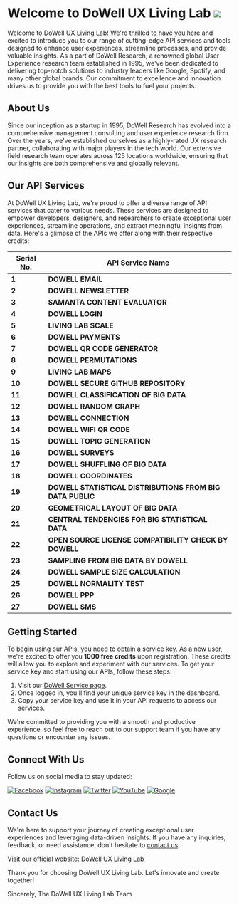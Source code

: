 # Welcome to DoWell UX Living Lab ![](https://komarev.com/ghpvc/?username=DoWellUXLab&color=green&label=VISITORS)

Welcome to DoWell UX Living Lab! We're thrilled to have you here and excited to introduce you to our range of cutting-edge API services and tools designed to enhance user experiences, streamline processes, and provide valuable insights. As a part of DoWell Research, a renowned global User Experience research team established in 1995, we've been dedicated to delivering top-notch solutions to industry leaders like Google, Spotify, and many other global brands. Our commitment to excellence and innovation drives us to provide you with the best tools to fuel your projects.

## About Us

Since our inception as a startup in 1995, DoWell Research has evolved into a comprehensive management consulting and user experience research firm. Over the years, we've established ourselves as a highly-rated UX research partner, collaborating with major players in the tech world. Our extensive field research team operates across 125 locations worldwide, ensuring that our insights are both comprehensive and globally relevant.

## Our API Services

At DoWell UX Living Lab, we're proud to offer a diverse range of API services that cater to various needs. These services are designed to empower developers, designers, and researchers to create exceptional user experiences, streamline operations, and extract meaningful insights from data. Here's a glimpse of the APIs we offer along with their respective credits:

| Serial No. | API Service Name                                 |
|------------|-------------------------------------------------|
| **1**      | **DOWELL EMAIL**                                |
| **2**      | **DOWELL NEWSLETTER**                           | 
| **3**      | **SAMANTA CONTENT EVALUATOR**                   | 
| **4**      | **DOWELL LOGIN**                                | 
| **5**      | **LIVING LAB SCALE**                            | 
| **6**      | **DOWELL PAYMENTS**                             | 
| **7**      | **DOWELL QR CODE GENERATOR**                    | 
| **8**      | **DOWELL PERMUTATIONS**                         | 
| **9**      | **LIVING LAB MAPS**                             | 
| **10**     | **DOWELL SECURE GITHUB REPOSITORY**             | 
| **11**     | **DOWELL CLASSIFICATION OF BIG DATA**           | 
| **12**     | **DOWELL RANDOM GRAPH**                         | 
| **13**     | **DOWELL CONNECTION**                           | 
| **14**     | **DOWELL WIFI QR CODE**                         | 
| **15**     | **DOWELL TOPIC GENERATION**                     | 
| **16**     | **DOWELL SURVEYS**                              | 
| **17**     | **DOWELL SHUFFLING OF BIG DATA**                | 
| **18**     | **DOWELL COORDINATES**                          |
| **19**     | **DOWELL STATISTICAL DISTRIBUTIONS FROM BIG DATA PUBLIC** |
| **20**     | **GEOMETRICAL LAYOUT OF BIG DATA**              | 
| **21**     | **CENTRAL TENDENCIES FOR BIG STATISTICAL DATA** | 
| **22**     | **OPEN SOURCE LICENSE COMPATIBILITY CHECK BY DOWELL** |
| **23**     | **SAMPLING FROM BIG DATA BY DOWELL**            | 
| **24**     | **DOWELL SAMPLE SIZE CALCULATION**              | 
| **25**     | **DOWELL NORMALITY TEST**                       |
| **26**     | **DOWELL PPP**                                  | 
| **27**     | **DOWELL SMS**                                  |

## Getting Started

To begin using our APIs, you need to obtain a service key. As a new user, we're excited to offer you **1000 free credits** upon registration. These credits will allow you to explore and experiment with our services. To get your service key and start using our APIs, follow these steps:

1. Visit our [DoWell Service page](https://ll05-ai-dowell.github.io/100105-DowellApiKeySystem/#).
2. Once logged in, you'll find your unique service key in the dashboard.
3. Copy your service key and use it in your API requests to access our services.

We're committed to providing you with a smooth and productive experience, so feel free to reach out to our support team if you have any questions or encounter any issues.

## Connect With Us

Follow us on social media to stay updated:

[![Facebook](https://img.icons8.com/color/48/000000/facebook.png)](https://www.facebook.com/livinglabstories)
[![Instagram](https://img.icons8.com/color/48/000000/instagram-new.png)](https://www.instagram.com/livinglabstories/)
[![Twitter](https://img.icons8.com/color/48/000000/twitter.png)](https://twitter.com/uxlivinglab)
[![YouTube](https://img.icons8.com/color/48/000000/youtube.png)](https://www.youtube.com/channel/UC_Ftf9dTQtKHS2N0KD0duwg)
[![Google](https://img.icons8.com/color/48/000000/google-logo.png)](https://www.google.com/search?q=%40uxlivinglab)

## Contact Us

We're here to support your journey of creating exceptional user experiences and leveraging data-driven insights. If you have any inquiries, feedback, or need assistance, don't hesitate to [contact us](mailto:dowell@dowellresearch.uk).

Visit our official website: [DoWell UX Living Lab](https://uxlivinglab.com/en/)

Thank you for choosing DoWell UX Living Lab. Let's innovate and create together!

Sincerely,
The DoWell UX Living Lab Team
